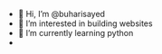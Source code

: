 - 👋 Hi, I’m @buharisayed
- 👀 I’m interested in building websites
- 🌱 I’m currently learning python
- 

<!---
buharisayed/buharisayed is a ✨ special ✨ repository because its `README.md` (this file) appears on your GitHub profile.
You can click the Preview link to take a look at your changes.
--->
